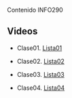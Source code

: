 Contenido INFO290

## Videos

* Clase01. [Lista01](https://github.com/ReinaldoBustamante/Metodos-y-modelos-de-ingenieria-de-software/blob/main/Videos/lista01.md)

* Clase02. [Lista02](https://github.com/ReinaldoBustamante/Metodos-y-modelos-de-ingenieria-de-software/blob/main/Videos/lista02.md)

* Clase03. [Lista03](https://github.com/ReinaldoBustamante/Metodos-y-modelos-de-ingenieria-de-software/blob/main/Videos/lista03.md)

* Clase04. [Lista04](https://github.com/ReinaldoBustamante/Metodos-y-modelos-de-ingenieria-de-software/blob/main/Videos/lista04.md)
